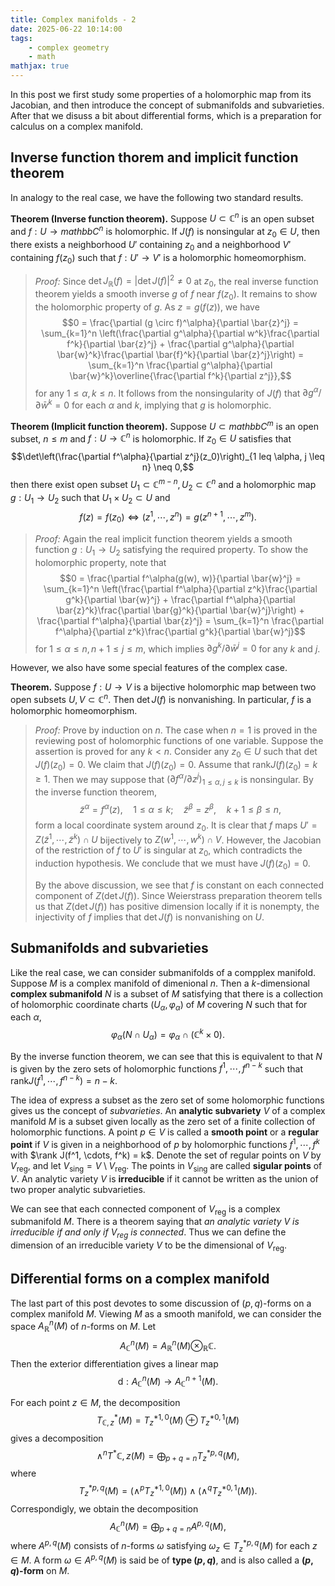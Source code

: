 ```yaml
---
title: Complex manifolds - 2
date: 2025-06-22 10:14:00
tags:
	- complex geometry
	- math
mathjax: true
---
```


In this post we first study some properties of a holomorphic map from its Jacobian, and then introduce the concept of submanifolds and subvarieties. After that we disuss a bit about differential forms, which is a preparation for calculus on a complex manifold. 

## Inverse function thorem and implicit function theorem

In analogy to the real case, we have the following two standard results. 

**Theorem (Inverse function theorem).** Suppose $U \subset \mathbb{C}^n$ is an open subset and $f : U \to mathbb{C}^n$ is holomorphic. If $J(f)$ is nonsingular at $z_0 \in U$, then there exists a neighborhood $U'$ containing $z_0$ and a neighborhood $V'$ containing $f(z_0)$ such that $f : U' \to V'$ is a holomorphic homeomorphism. 

> *Proof:* Since $\det J_\mathbb{R}(f) = |\det J(f)|^2 \neq 0$ at $z_0$, the real inverse function theorem yields a smooth inverse $g$ of $f$ near $f(z_0)$. It remains to show the holomorphic property of $g$. As $z = g(f(z))$, we have $$0 = \frac{\partial (g \circ f)^\alpha}{\partial \bar{z}^j} = \sum_{k=1}^n \left(\frac{\partial g^\alpha}{\partial w^k}\frac{\partial f^k}{\partial \bar{z}^j} + \frac{\partial g^\alpha}{\partial \bar{w}^k}\frac{\partial \bar{f}^k}{\partial \bar{z}^j}\right) = \sum_{k=1}^n \frac{\partial g^\alpha}{\partial \bar{w}^k}\overline{\frac{\partial f^k}{\partial z^j}},$$ for any $1 \leq \alpha, k \leq n$. It follows from the nonsingularity of $J(f)$ that $\partial g^\alpha / \partial \bar{w}^k = 0$ for each $\alpha$ and $k$, implying that $g$ is holomorphic.  

**Theorem (Implicit function theorem).** Suppose $U \subset mathbb{C}^m$ is an open subset, $n \leq m$ and $f : U \to \mathbb{C}^n$ is holomorphic. If $z_0 \in U$ satisfies that $$\det\left(\frac{\partial f^\alpha}{\partial z^j}(z_0)\right)_{1 leq \alpha, j \leq n} \neq 0,$$ then there exist open subset $U_1 \subset \mathbb{C}^{m-n}, U_2 \subset \mathbb{C}^n$ and a holomorphic map $g : U_1 \to U_2$ such that $U_1 \times U_2 \subset U$ and $$f(z) = f(z_0) \iff (z^1, \cdots, z^n) = g(z^{n+1}, \cdots, z^m).$$

> *Proof:* Again the real implicit function theorem yields a smooth function $g : U_1 \to U_2$ satisfying the required property. To show the holomorphic property, note that $$0 = \frac{\partial f^\alpha(g(w), w)}{\partial \bar{w}^j} = \sum_{k=1}^n \left(\frac{\partial f^\alpha}{\partial z^k}\frac{\partial g^k}{\partial \bar{w}^j} + \frac{\partial f^\alpha}{\partial \bar{z}^k}\frac{\partial \bar{g}^k}{\partial \bar{w}^j}\right) + \frac{\partial f^\alpha}{\partial \bar{z}^j} = \sum_{k=1}^n \frac{\partial f^\alpha}{\partial z^k}\frac{\partial g^k}{\partial \bar{w}^j}$$ for $1 \leq \alpha \leq n, n + 1 \leq j \leq m$, which implies $\partial g^k / \partial \bar{w}^j = 0$ for any $k$ and $j$. 

However, we also have some special features of the complex case. 

**Theorem.** Suppose $f : U \to V$ is a bijective holomorphic map between two open subsets $U, V \subset \mathbb{C}^n$. Then $\det J(f)$ is nonvanishing. In particular, $f$ is a holomorphic homeomorphism. 

> *Proof:* Prove by induction on $n$. The case when $n = 1$ is proved in the reviewing post of holomorphic functions of one variable. Suppose the assertion is proved for any $k < n$. Consider any $z_0 \in U$ such that $\det J(f)(z_0) = 0$. We claim that $J(f)(z_0) = 0$. Assume that $\mathrm{rank} J(f)(z_0) = k \geq 1$. Then we may suppose that $(\partial f^\alpha / \partial z^j)_{1 \leq \alpha, j \leq k}$ is nonsingular. By the inverse function theorem, $$\tilde{z}^\alpha = f^\alpha(z), \quad 1 \leq \alpha \leq k; \quad \tilde{z}^\beta = z^\beta, \quad k + 1 \leq \beta \leq n,$$ form a local coordinate system around $z_0$. It is clear that $f$ maps $U' = Z(\tilde{z}^1, \cdots, \tilde{z}^k) \cap U$ bijectively to $Z(w^1, \cdots, w^k) \cap V$. However, the Jacobian of the restriction of $f$ to $U'$ is singular at $z_0$, which contradicts the induction hypothesis. We conclude that we must have $J(f)(z_0) = 0$.
>
> By the above discussion, we see that $f$ is constant on each connected component of $Z(\det J(f))$. Since Weierstrass preparation theorem tells us that $Z(\det J(f))$ has positive dimension locally if it is nonempty, the injectivity of $f$ implies that $\det J(f)$ is nonvanishing on $U$.

## Submanifolds and subvarieties

Like the real case, we can consider submanifolds of a compplex manifold. Suppose $M$ is a complex manifold of dimenional $n$. Then a $k$-dimensional **complex submanifold** $N$ is a subset of $M$ satisfying that there is a collection of holomorphic coordinate charts $(U_\alpha, \varphi_\alpha)$ of $M$ covering $N$ such that for each $\alpha$, $$\varphi_\alpha(N \cap U_\alpha) = \varphi_\alpha \cap (\mathbb{C}^k \times 0).$$

By the inverse function theorem, we can see that this is equivalent to that $N$ is given by the zero sets of holomorphic functions $f^1, \cdots, f^{n-k}$ such that $\mathrm{rank} J(f^1, \cdots, f^{n-k}) = n - k$. 

The idea of express a subset as the zero set of some holomorphic functions gives us the concept of *subvarieties*. An **analytic subvariety** $V$ of a complex manifold $M$ is a subset given locally as the zero set of a finite collection of holomorphic functions. A point $p \in V$ is called a **smooth point** or a **regular point** if $V$ is given in a neighborhood of $p$ by holomorphic functions $f^1, \cdots, f^k$ with $\rank J(f^1, \cdots, f^k) = k$. Denote the set of regular points on $V$ by $V_\mathrm{reg}$, and let $V_\mathrm{sing} = V \setminus V_\mathrm{reg}$. The points in $V_\mathrm{sing}$ are called **sigular points** of $V$. An analytic variety $V$ is **irreducible** if it cannot be written as the union of two proper analytic subvarieties. 

We can see that each connected component of $V_\mathrm{reg}$ is a complex submanifold $M$. There is a theorem saying that *an analytic variety $V$ is irreducible if and only if $V_\mathrm{reg}$ is connected*. Thus we can define the dimension of an irreducible variety $V$ to be the dimensional of $V_\mathrm{reg}$. 

## Differential forms on a complex manifold

The last part of this post devotes to some discussion of $(p,q)$-forms on a complex manifold $M$. Viewing $M$ as a smooth manifold, we can consider the space $A_\mathbb{R}^n(M)$ of $n$-forms on $M$. Let $$A_\mathbb{C}^n(M) = A_\mathbb{R}^n(M) \otimes_\mathbb{R} \mathbb{C}.$$ Then the exterior differentiation gives a linear map $$\mathrm{d} : A_\mathbb{C}^n(M) \to A_\mathbb{C}^{n+1}(M).$$ 

For each point $z \in M$, the decomposition $$T^*_{\mathbb{C},z}(M) = T^{*1,0}_z(M) \oplus T^{*0,1}_z(M)$$ gives a decomposition $$\wedge^n T^*{\mathbb{C},z}(M) = \bigoplus_{p+q=n} T^{*p,q}_z(M),$$ where $$T^{*p,q}_z(M) = (\wedge^p T^{*1,0}_z(M)) \wedge (\wedge^q T^{*0,1}_z(M)).$$ Correspondigly, we obtain the decomposition $$A_\mathbb{C}^n(M) = \bigoplus_{p+q=n} A^{p,q}(M),$$ where $A^{p,q}(M)$ consists of $n$-forms $\omega$ satisfying $\omega_z \in T^{*p,q}_z(M)$ for each $z \in M$. A form $\omega \in A^{p,q}(M)$ is said be of **type $(p,q)$**, and is also called a **$(p,q)$-form** on $M$. 

